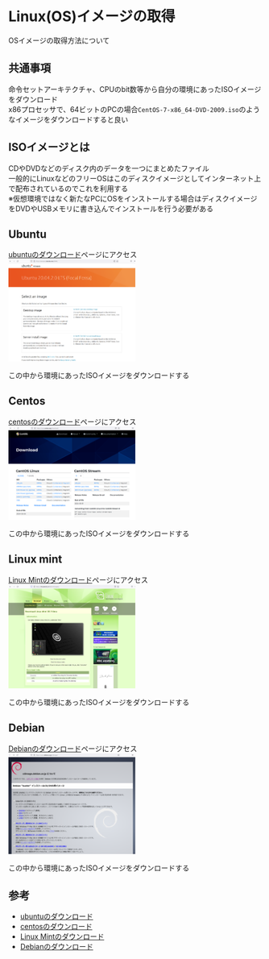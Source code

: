 # Linux(OS)イメージの取得

OSイメージの取得方法について

## 共通事項
命令セットアーキテクチャ、CPUのbit数等から自分の環境にあったISOイメージをダウンロード
<br>x86プロセッサで、64ビットのPCの場合`CentOS-7-x86_64-DVD-2009.iso`のようなイメージをダウンロードすると良い

## ISOイメージとは
CDやDVDなどのディスク内のデータを一つにまとめたファイル
<br>一般的にLinuxなどのフリーOSはこのディスクイメージとしてインターネット上で配布されているのでこれを利用する
<br>※仮想環境ではなく新たなPCにOSをインストールする場合はディスクイメージをDVDやUSBメモリに書き込んでインストールを行う必要がある

## Ubuntu
[ubuntuのダウンロード](https://releases.ubuntu.com/20.04/)ページにアクセス<br>
  <img src="./images/ubuntu.PNG" width="50%">

この中から環境にあったISOイメージをダウンロードする

## Centos
[centosのダウンロード](https://www.centos.org/download/)ページにアクセス<br>
  <img src="./images/centos.PNG" width="50%">

この中から環境にあったISOイメージをダウンロードする

## Linux mint
[Linux Mintのダウンロード](https://linuxmint.com/download.php)ページにアクセス<br>
  <img src="./images/mint.PNG" width="50%">

この中から環境にあったISOイメージをダウンロードする

## Debian
[Debianのダウンロード](https://www.debian.or.jp/cdimage/)ページにアクセス<br>
  <img src="./images/debian.PNG" width="50%">

この中から環境にあったISOイメージをダウンロードする


## 参考
- [ubuntuのダウンロード](https://releases.ubuntu.com/20.04/)
- [centosのダウンロード](https://www.centos.org/download/)
- [Linux Mintのダウンロード](https://linuxmint.com/download.php)
- [Debianのダウンロード](https://www.debian.or.jp/cdimage/)

